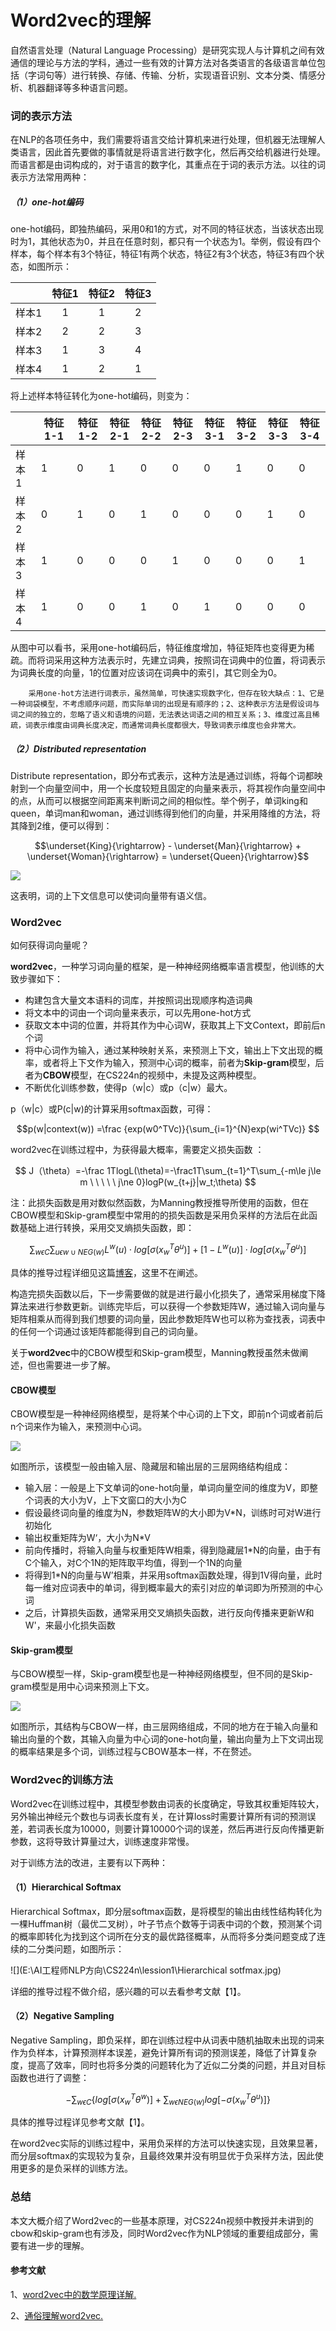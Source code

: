 #  Word2vec的理解

自然语言处理（Natural Language Processing）是研究实现人与计算机之间有效通信的理论与方法的学科，通过一些有效的计算方法对各类语言的各级语言单位包括（字词句等）进行转换、存储、传输、分析，实现语音识别、文本分类、情感分析、机器翻译等多种语言问题。

### 词的表示方法

在NLP的各项任务中，我们需要将语言交给计算机来进行处理，但机器无法理解人类语言，因此首先要做的事情就是将语言进行数字化，然后再交给机器进行处理。而语言都是由词构成的，对于语言的数字化，其重点在于词的表示方法。以往的词表示方法常用两种：

##### （1）one-hot编码

one-hot编码，即独热编码，采用0和1的方式，对不同的特征状态，当该状态出现时为1，其他状态为0，并且在任意时刻，都只有一个状态为1。举例，假设有四个样本，每个样本有3个特征，特征1有两个状态，特征2有3个状态，特征3有四个状态，如图所示：

|       | 特征1 | 特征2 | 特征3 |
| :---: | :---: | :---: | :---: |
| 样本1 |   1   |   1   |   2   |
| 样本2 |   2   |   2   |   3   |
| 样本3 |   1   |   3   |   4   |
| 样本4 |   1   |   2   |   1   |

将上述样本特征转化为one-hot编码，则变为：

|       | 特征**1**-1 | 特征1-2 | 特征2-1 | 特征2-2 | 特征2-3 | 特征3-1 | 特征3-2 | 特征3-3 | 特征3-4 |
| ----- | ----------- | ------- | ------- | ------- | ------- | ------- | ------- | ------- | ------- |
| 样本1 | 1           | 0       | 1       | 0       | 0       | 0       | 1       | 0       | 0       |
| 样本2 | 0           | 1       | 0       | 1       | 0       | 0       | 0       | 1       | 0       |
| 样本3 | 1           | 0       | 0       | 0       | 1       | 0       | 0       | 0       | 1       |
| 样本4 | 1           | 0       | 0       | 1       | 0       | 1       | 0       | 0       | 0       |

从图中可以看书，采用one-hot编码后，特征维度增加，特征矩阵也变得更为稀疏。而将词采用这种方法表示时，先建立词典，按照词在词典中的位置，将词表示为词典长度的向量，1的位置对应该词在词典中的索引，其它则全为0。

 		采用one-hot方法进行词表示，虽然简单，可快速实现数字化，但存在较大缺点：1、它是一种词袋模型，不考虑顺序问题，而实际单词的出现是有顺序的；2、这种表示方法是假设词与词之间的独立的，忽略了语义和语境的问题，无法表达词语之间的相互关系；3、维度过高且稀疏，词表示维度由词典长度决定，而通常词典长度都很大，导致词表示维度也会非常大。

##### （2）Distributed representation

Distribute representation，即分布式表示，这种方法是通过训练，将每个词都映射到一个向量空间中，用一个长度较短且固定的向量来表示，将其视作向量空间中的点，从而可以根据空间距离来判断词之间的相似性。举个例子，单词king和queen，单词man和woman，通过训练得到他们的向量，并采用降维的方法，将其降到2维，便可以得到：

$$\underset{King}{\rightarrow} - \underset{Man}{\rightarrow} + \underset{Woman}{\rightarrow} = \underset{Queen}{\rightarrow}$$

![](C:\Users\邢开源\Desktop\king-queen.png)



这表明，词的上下文信息可以使词向量带有语义信。

### Word2vec

如何获得词向量呢？

 **word2vec**，一种学习词向量的框架，是一种神经网络概率语言模型，他训练的大致步骤如下：

* 构建包含大量文本语料的词库，并按照词出现顺序构造词典
* 将文本中的词由一个词向量来表示，可以先用one-hot方式
* 获取文本中词的位置，并将其作为中心词W，获取其上下文Context，即前后n个词
* 将中心词作为输入，通过某种映射关系，来预测上下文，输出上下文出现的概率，或者将上下文作为输入，预测中心词的概率，前者为**Skip-gram**模型，后者为**CBOW**模型，在CS224n的视频中，未提及这两种模型。
* 不断优化训练参数，使得p（w|c）或p（c|w）最大。

p（w|c）或P(c|w)的计算采用softmax函数，可得：

$$p(w|context(w)) =\frac {exp(w0^TVc)}{\sum_{i=1}^{N}exp(wi^TVc)} $$

word2vec在训练过程中，为获得最大概率，需要定义损失函数 ：

$$ J（\theta）=-\frac 1TlogL(\theta)=-\frac1T\sum_{t=1}^T\sum_{-m\le j\le m \ \ \ \ \ j\ne 0}logP(w_{t+j}|w_t;\theta) $$

注：此损失函数是用对数似然函数，为Manning教授推导所使用的函数，但在CBOW模型和Skip-gram模型中常用的的损失函数是采用负采样的方法后在此函数基础上进行转换，采用交叉熵损失函数，即：

$$\sum_{w\epsilon C}\sum_{u\epsilon {w}\cup NEG(w)}{L^w(u)\cdot log\left [\sigma(x_w^T\theta ^u)  \right ] + \left [ 1-L^w(u) \right ]\cdot log\left [\sigma(x_w^T\theta ^u) \right ] }$$

具体的推导过程详细见这篇[博客](https://www.cnblogs.com/peghoty/p/3857839.html)，这里不在阐述。

构造完损失函数以后，下一步需要做的就是进行最小化损失了，通常采用梯度下降算法来进行参数更新。训练完毕后，可以获得一个参数矩阵W，通过输入词向量与矩阵相乘从而得到我们想要的词向量，因此参数矩阵W也可以称为查找表，词表中的任何一个词通过该矩阵都能得到自己的词向量。

关于**word2vec**中的CBOW模型和Skip-gram模型，Manning教授虽然未做阐述，但也需要进一步了解。

#### CBOW模型

CBOW模型是一种神经网络模型，是将某个中心词的上下文，即前n个词或者前后n个词来作为输入，来预测中心词。

![](E:\AI工程师NLP方向\CS224n\lession1\cbow.jpg)

如图所示，该模型一般由输入层、隐藏层和输出层的三层网络结构组成：

* 输入层：一般是上下文单词的one-hot向量，单词向量空间的维度为V，即整个词表的大小为V，上下文窗口的大小为C
* 假设最终词向量的维度为N，参数矩阵W的大小即为V*N，训练时可对W进行初始化
* 输出权重矩阵为W‘，大小为N*V
* 前向传播时，将输入向量与权重矩阵W相乘，得到隐藏层1*N的向量，由于有C个输入，对C个1N的矩阵取平均值，得到一个1N的向量
* 将得到1*N的向量与W’相乘，并采用softmax函数处理，得到1V得向量，此时每一维对应词表中的单词，得到概率最大的索引对应的单词即为所预测的中心词
* 之后，计算损失函数，通常采用交叉熵损失函数，进行反向传播来更新W和W'，来最小化损失函数

#### Skip-gram模型

与CBOW模型一样，Skip-gram模型也是一种神经网络模型，但不同的是Skip-gram模型是用中心词来预测上下文。

![](E:\AI工程师NLP方向\CS224n\lession1\skip-gram.png)

如图所示，其结构与CBOW一样，由三层网络组成，不同的地方在于输入向量和输出向量的个数，其输入向量为中心词的one-hot向量，输出向量为上下文词出现的概率结果是多个词，训练过程与CBOW基本一样，不在赘述。

### Word2vec的训练方法

Word2vec在训练过程中，其模型参数由词表的长度确定，导致其权重矩阵较大，另外输出神经元个数也与词表长度有关，在计算loss时需要计算所有词的预测误差，若词表长度为10000，则要计算10000个词的误差，然后再进行反向传播更新参数，这将导致计算量过大，训练速度非常慢。

对于训练方法的改进，主要有以下两种：

#### （1）Hierarchical Softmax 

Hierarchical Softmax，即分层softmax函数，是将模型的输出由线性结构转化为一棵Huffman树（最优二叉树），叶子节点个数等于词表中词的个数，预测某个词的概率即转化为找到这个词所在分支的最优路径概率，从而将多分类问题变成了连续的二分类问题，如图所示：

![](E:\AI工程师NLP方向\CS224n\lession1\Hierarchical sotfmax.jpg)

详细的推导过程不做介绍，感兴趣的可以去看参考文献【1】。

#### （2）Negative Sampling

Negative Sampling，即负采样，即在训练过程中从词表中随机抽取未出现的词来作为负样本，计算预测样本误差，避免计算所有词的预测误差，降低了计算复杂度，提高了效率，同时也将多分类的问题转化为了近似二分类的问题，并且对目标函数也进行了调整：

$$-\sum_{w\epsilon C}\left \{log\left [\sigma(x_w^T\theta ^w)  \right ] + \sum_{w\epsilon NEG(w)}log\left [-\sigma(x_w^T\theta ^u) \right ] \right \}$$

具体的推导过程详见参考文献【1】。

在word2vec实际的训练过程中，采用负采样的方法可以快速实现，且效果显著，而分层softmax的实现较为复杂，且最终效果并没有明显优于负采样方法，因此使用更多的是负采样的训练方法。

### 总结

本文大概介绍了Word2vec的一些基本原理，对CS224n视频中教授并未讲到的cbow和skip-gram也有涉及，同时Word2vec作为NLP领域的重要组成部分，需要有进一步的理解。

#### 参考文献

1、[word2vec中的数学原理详解.](https://www.cnblogs.com/peghoty/p/3857839.html)

2、[通俗理解word2vec.](https://www.jianshu.com/p/471d9bfbd72f)

